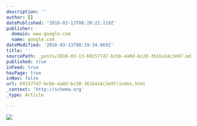 ```yaml
---
description: ''
author: []
datePublished: '2016-03-13T08:20:22.119Z'
publisher:
  domain: www.google.com
  name: google.com
dateModified: '2016-03-13T08:19:34.069Z'
title: ''
sourcePath: _posts/2016-03-13-691577d7-bcbb-4a0d-bc28-361ba14c3e97.md
published: true
inFeed: true
hasPage: true
inNav: false
url: 691577d7-bcbb-4a0d-bc28-361ba14c3e97/index.html
_context: 'http://schema.org'
_type: Article

---
```

![](http://hddesktopwallpapers.in/wp-content/uploads/2015/07/dragon-ball-z-wallpapers-symbol.jpg)